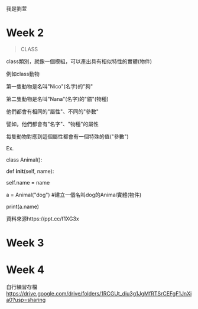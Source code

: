 我是劉萱

# Week 2
>CLASS

class類別，就像一個模組，可以產出具有相似特性的實體(物件)

例如class動物

第一隻動物是名叫"Nico"(名字)的"狗"

第二隻動物是名叫"Nana"(名字)的"貓"(物種)

他們都會有相同的"屬性"、不同的"參數"

譬如，他們都會有"名字"、"物種"的屬性

每隻動物對應到這個屬性都會有一個特殊的值("參數")

Ex.

class Animal():

 def __init__(self, name):
 
  self.name = name
  
a = Animal("dog")  #建立一個名叫dog的Animal實體(物件)

print(a.name)

資料來源https://ppt.cc/f1XG3x


# Week 3


# Week 4


自行練習存檔
https://drive.google.com/drive/folders/1RCGUt_diu3g1JgMfRTSrCEFgF1JnXia0?usp=sharing
